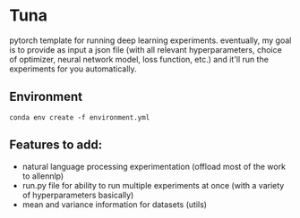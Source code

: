 # Tuna
pytorch template for running deep learning experiments.
eventually, my goal is to provide as input a json file (with all relevant hyperparameters, choice of optimizer, neural network model, loss function, etc.) and it'll run the experiments for you automatically.

## Environment
`conda env create -f environment.yml` 

## Features to add:
- natural language processing experimentation (offload most of the work to allennlp)
- run.py file for ability to run multiple experiments at once (with a variety of hyperparameters basically)
- mean and variance information for datasets (utils)

